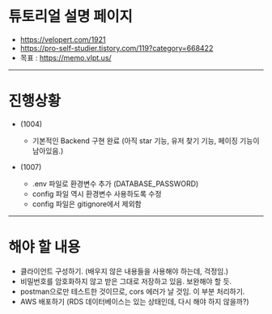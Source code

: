 # 튜토리얼 설명 페이지

- https://velopert.com/1921
- https://pro-self-studier.tistory.com/119?category=668422
- 목표 : https://memo.vlpt.us/

---

# 진행상황

- (1004)

  - 기본적인 Backend 구현 완료 (아직 star 기능, 유저 찾기 기능, 페이징 기능이 남아있음.)

- (1007)
  - .env 파일로 환경변수 추가 (DATABASE_PASSWORD)
  - config 파일 역시 환경변수 사용하도록 수정
  - config 파일은 gitignore에서 제외함

---

# 해야 할 내용

- 클라이언트 구성하기. (배우지 않은 내용들을 사용해야 하는데, 걱정임.)
- 비밀번호를 암호화하지 않고 받은 그대로 저장하고 있음. 보완해야 할 듯.
- postman으로만 테스트한 것이므로, cors 에러가 날 것임. 이 부분 처리하기.
- AWS 배포하기 (RDS 데이터베이스는 있는 상태인데, 다시 해야 하지 않을까?)
